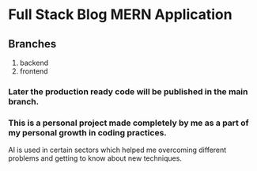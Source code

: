 # Full Stack Blog MERN Application

## Branches
1. backend
2. frontend
### Later the production ready code will be published in the main branch.

### This is a personal project made completely by me as a part of my personal growth in coding practices.
AI is used in certain sectors which helped me overcoming different problems and getting to know about new techniques.
